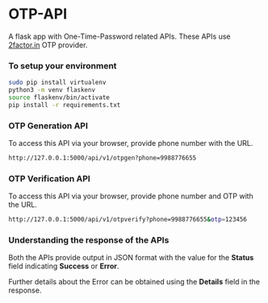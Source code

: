# OTP-API
A flask app with One-Time-Password related APIs. These APIs use [2factor.in](https://2factor.in) OTP provider.

### To setup your environment 
```bash
sudo pip install virtualenv
python3 -m venv flaskenv
source flaskenv/bin/activate
pip install -r requirements.txt
```

### OTP Generation API

To access this API via your browser, provide phone number with the URL. 

```bash
http://127.0.0.1:5000/api/v1/otpgen?phone=9988776655
```

### OTP Verification API

To access this API via your browser, provide phone number and OTP with the URL. 

```bash
http://127.0.0.1:5000/api/v1/otpverify?phone=9988776655&otp=123456
```

### Understanding the response of the APIs

Both the APIs provide output in JSON format with the value for the **Status** field indicating **Success** or **Error**.

Further details about the Error can be obtained using the **Details** field in the response.
